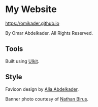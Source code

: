 # My Website

https://omikader.github.io 

By Omar Abdelkader. All Rights Reserved.

## Tools

Built using [UIkit](https://getuikit.com/).

## Style

Favicon design by [Alia Abdelkader](mailto:alia@writes.email).

Banner photo courtesy of [Nathan Birus](https://www.flickr.com/people/138936915@N05/).
